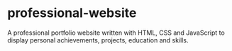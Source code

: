 # professional-website
A professional portfolio website written with HTML, CSS and JavaScript to display personal achievements, projects, education and skills.
